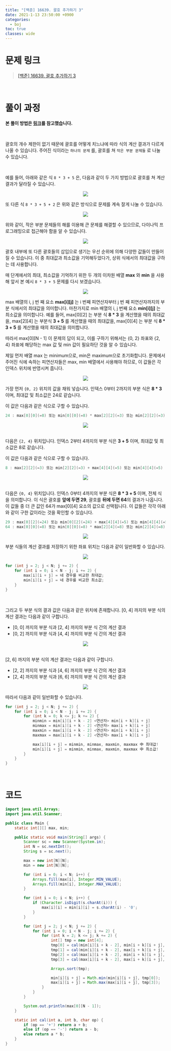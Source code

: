 ```yaml
---
title: "[백준] 16639. 괄호 추가하기 3"
date: 2021-1-13 23:50:00 +0900
categories:
  - boj
toc: true
classes: wide
---
```


# 문제 링크

> [[백준] 16639. 괄호 추가하기 3](https://www.acmicpc.net/problem/16639)

<br>

# 풀이 과정

**본 풀이 방법은 [링크](https://ltk3934.tistory.com/24)를 참고했습니다.**

<br>

괄호의 개수 제한이 없기 때문에 괄호를 어떻게 치느냐에 따라 식의 계산 결과가 다르게 나올 수 있습니다. 주어진 식이라는 `하나의 문제` 를, 괄호를 쳐 `작은 부분 문제들` 로 나눌 수 있습니다.

<br>

예를 들어, 아래와 같은 식 `8 * 3 + 5` 은, 다음과 같이 두 가지 방법으로 괄호를 쳐 계산 결과가 달라질 수 있습니다.

<center><img src="http://dl.dropbox.com/s/ajz7rtvou4fnr8j/%EB%B0%B1%EC%A4%80-16639_%EA%B4%84%ED%98%B8%20%EC%B6%94%EA%B0%80%ED%95%98%EA%B8%B0%203-1.png"></center>

또 다른 식 `8 * 3 + 5 + 2` 은 위와 같은 방식으로 문제를 계속 잘게 나눌 수 있습니다.

<center><img src="http://dl.dropbox.com/s/yvlsyoe7n5628v2/%EB%B0%B1%EC%A4%80-16639_%EA%B4%84%ED%98%B8%20%EC%B6%94%EA%B0%80%ED%95%98%EA%B8%B0%203-2.png"></center>

위와 같이, 작은 부분 문제들의 해를 이용해 큰 문제를 해결할 수 있으므로, 다이나믹 프로그래밍으로 접근해야 함을 알 수 있습니다.

<center><img src="http://dl.dropbox.com/s/stgily1xst9qpm0/%EB%B0%B1%EC%A4%80-16639_%EA%B4%84%ED%98%B8%20%EC%B6%94%EA%B0%80%ED%95%98%EA%B8%B0%203-3.png"></center>

괄호 내부에 또 다른 괄호들의 삽입으로 생기는 우선 순위에 의해 다양한 값들이 만들어질 수 있습니다. 이 중 최대값과 최소값을 기억해두었다가, 상위 식에서의 최대값을 구하는 데 사용합니다.

매 단계에서의 최대, 최소값을 기억하기 위한 두 개의 이차원 배열 **max** 와 **min** 을 사용해 앞서 본 예시 `8 * 3 + 5` 문제를 다시 보겠습니다.

<center><img src="http://dl.dropbox.com/s/1xq1qrfmyvy0nc7/%EB%B0%B1%EC%A4%80-16639_%EA%B4%84%ED%98%B8%20%EC%B6%94%EA%B0%80%ED%95%98%EA%B8%B0%203-4.png"></center>

max 배열의 i, j 번 째 요소 **max[i][j]** 는 i 번째 피연산자부터 j 번 째 피연산자까지의 부분 식에서의 최대값을 의미합니다. 마찬가지로 min 배열의 i, j 번째 요소 **min[i][j]** 는 최소값을 의미합니다. 예를 들어, max[0][2] 는 부분 식 **8 * 3** 을 계산했을 때의 최대값을, max[2][4] 는 부분식 **3 + 5** 를 계산했을 때의 최대값을,  max[0][4] 는 부분 식 **8 * 3 + 5** 를 계산했을 때의 최대값을 의미합니다.

따라서 max[0][N - 1] 이 문제의 답이 되고, 이를 구하기 위해서는 {0, 2} 좌표와 {2, 4} 좌표에 해당하는 max 값 및 min 값이 필요하단 것을 알 수 있습니다.

제일 먼저 배열 max 는 minimum으로, min은 maximum으로 초기화합니다. 문제에서 주어진 식에 속하는 피연산자들은 max, min 배열에서 사용해야 하므로, 이 값들은 각 인덱스 위치에 반영시켜 줍니다.

<center><img src="http://dl.dropbox.com/s/md961g7kg9infgv/%EB%B0%B1%EC%A4%80-16639_%EA%B4%84%ED%98%B8%20%EC%B6%94%EA%B0%80%ED%95%98%EA%B8%B0%203-5.png"></center>

가장 먼저 `{0, 2}` 위치의 값을 채워 넣습니다. 인덱스 0부터 2까지의 부분 식은 **8 * 3** 이며, 최대값 및 최소값은 24로 같습니다.

이 값은 다음과 같은 식으로 구할 수 있습니다.

```java
24 : max[0][0](=8) 또는 min[0][0](=8) * max[2][2](=3) 또는 min[2][2](=3)
```

<center><img src="http://dl.dropbox.com/s/9cquwrutngpx37a/%EB%B0%B1%EC%A4%80-16639_%EA%B4%84%ED%98%B8%20%EC%B6%94%EA%B0%80%ED%95%98%EA%B8%B0%203-6.png"></center>

<br>

다음은 `{2, 4}` 위치입니다. 인덱스 2부터 4까지의 부분 식은 **3 + 5** 이며, 최대값 및 최소값은 8로 같습니다.

이 값은 다음과 같은 식으로 구할 수 있습니다.

```java
8 : max[2][2](=3) 또는 min[2][2](=3) + max[4][4](=5) 또는 min[4][4](=5)
```

<center><img src="http://dl.dropbox.com/s/4896ynsn8ce781y/%EB%B0%B1%EC%A4%80-16639_%EA%B4%84%ED%98%B8%20%EC%B6%94%EA%B0%80%ED%95%98%EA%B8%B0%203-7.png"></center>

<br>

다음은 `{0, 4}` 위치입니다. 인덱스 0부터 4까지의 부분 식은 **8 * 3 + 5** 이며, 전체 식을 의미합니다. 이 식은 괄호를 **앞에 두면 29**, 괄호를 **뒤에 두면  64**의 결과가 나옵니다. 이 값들 중 더 큰 값인 64가 max[0][4] 요소의 값으로 선택됩니다. 이 값들은 각각 아래와 같이 구한 값이라는 것을 확인할 수 있습니다.

```java
29 : max[0][2](=24) 또는 min[0][2](=24) + max[4][4](=5) 또는 min[4][4](=5)
64 : max[0][0](=8) 또는 min[0][0](=8) * max[2][4](=8) 또는 min[2][4](=8)
```

<center><img src="http://dl.dropbox.com/s/k6jr4u3m3em60zg/%EB%B0%B1%EC%A4%80-16639_%EA%B4%84%ED%98%B8%20%EC%B6%94%EA%B0%80%ED%95%98%EA%B8%B0%203-8.png"></center>

부분 식들의 계산 결과를 저장하기 위한 좌표 위치는 다음과 같이 일반화할 수 있습니다.

<center><img src="http://dl.dropbox.com/s/hjb0tkclm3jif85/%EB%B0%B1%EC%A4%80-16639_%EA%B4%84%ED%98%B8%20%EC%B6%94%EA%B0%80%ED%95%98%EA%B8%B0%203-9.png"></center>

```java
for (int j = 2; j < N; j += 2) {
	for (int i = 0; i < N - j; i += 2) {
		max[i][i + j] = 네 경우를 비교한 최대값;
		min[i][i + j] = 네 경우를 비교한 최소값;
	}
}
```

<br>

그리고 두 부분 식의 결과 값은 다음과 같은 위치에 존재합니다. [0, 4] 까지의 부분 식의 계산 결과는 다음과 같이 구합니다.

- [0, 0] 까지의 부분 식과 [2, 4] 까지의 부분 식 간의 계산 결과
- [0, 2] 까지의 부분 식과 [4, 4] 까지의 부분 식 간의 계산 결과

<center><img src="http://dl.dropbox.com/s/bsmnqu67y02yk7b/%EB%B0%B1%EC%A4%80-16639_%EA%B4%84%ED%98%B8%20%EC%B6%94%EA%B0%80%ED%95%98%EA%B8%B0%203-10.png"></center>

<br>

[2, 6] 까지의 부분 식의 계산 결과는 다음과 같이 구합니다.

- [2, 2] 까지의 부분 식과 [4, 6] 까지의 부분 식 간의 계산 결과
- [2, 4] 까지의 부분 식과 [6, 6] 까지의 부분 식 간의 계산 결과

<center><img src="http://dl.dropbox.com/s/x2swcdvplx2kalk/%EB%B0%B1%EC%A4%80-16639_%EA%B4%84%ED%98%B8%20%EC%B6%94%EA%B0%80%ED%95%98%EA%B8%B0%203-11.png"></center>

따라서 다음과 같이 일반화할 수 있습니다.

```java
for (int j = 2; j < N; j += 2) {
	for (int i = 0; i < N - j; i += 2) {
		for (int k = 0; k <= j; k += 2) {
			minmin = min[i][i + k - 2] <연산자> min[i + k][i + j]
			minmax = min[i][i + k - 2] <연산자> max[i + k][i + j]
			maxmin = max[i][i + k - 2] <연산자> min[i + k][i + j]
			maxmax = max[i][i + k - 2] <연산자> max[i + k][i + j]

			max[i][i + j] = minmin, minmax, maxmin, maxmax 中 최대값!
			min[i][i + j] = minmin, minmax, maxmin, maxmax 中 최소값!
		}
	}
}
```

<br>

# 코드

```java
import java.util.Arrays;
import java.util.Scanner;

public class Main {
    static int[][] max, min;

    public static void main(String[] args) {
        Scanner sc = new Scanner(System.in);
        int N = sc.nextInt();
        String s = sc.next();

        max = new int[N][N];
        min = new int[N][N];

        for (int i = 0; i < N; i++) {
            Arrays.fill(max[i], Integer.MIN_VALUE);
            Arrays.fill(min[i], Integer.MAX_VALUE);
        }

        for (int i = 0; i < N; i++) {
            if (Character.isDigit(s.charAt(i))) {
                max[i][i] = min[i][i] = s.charAt(i) - '0';
            }
        }

        for (int j = 2; j < N; j += 2) {
            for (int i = 0; i < N - j; i += 2) {
                for (int k = 2; k <= j; k += 2) {
                    int[] tmp = new int[4];
                    tmp[0] = cal(min[i][i + k - 2], min[i + k][i + j], s.charAt(i + k - 1));
                    tmp[1] = cal(min[i][i + k - 2], max[i + k][i + j], s.charAt(i + k - 1));
                    tmp[2] = cal(max[i][i + k - 2], min[i + k][i + j], s.charAt(i + k - 1));
                    tmp[3] = cal(max[i][i + k - 2], max[i + k][i + j], s.charAt(i + k - 1));

                    Arrays.sort(tmp);

                    min[i][i + j] = Math.min(min[i][i + j], tmp[0]);
                    max[i][i + j] = Math.max(max[i][i + j], tmp[3]);
                }
            }
        }

        System.out.println(max[0][N - 1]);
    }

    static int cal(int a, int b, char op) {
        if (op == '+') return a + b;
        else if (op == '-') return a - b;
        else return a * b;
    }
}
```